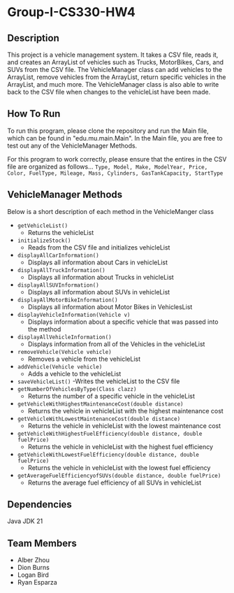 # Group-I-CS330-HW4


## Description
This project is a vehicle management system. It takes a CSV file, reads it, and creates an ArrayList of vehicles such as Trucks, MotorBikes, Cars, and SUVs from the CSV file. The VehicleManager class can add vehicles to the ArrayList, remove vehicles from the ArrayList, return specific vehicles in the ArrayList, and much more. The VehicleManager class is also able to write back to the CSV file when changes to the vehicleList have been made. 

## How To Run
To run this program, please clone the repository and run the Main file, which can be found in "edu.mu.main.Main". In the Main file, you are free to test out any of the VehicleManager Methods. 

For this program to work correctly, please ensure that the entires in the CSV file are organized as follows...
`Type, Model, Make, ModelYear, Price, Color, FuelType, Mileage, Mass, Cylinders, GasTankCapacity, StartType`

## VehicleManager Methods
Below is a short description of each method in the VehicleManger class
- `getVehicleList()`
  - Returns the vehicleList
- `initializeStock()`
  - Reads from the CSV file and initializes vehicleList
- `displayAllCarInformation()`
  - Displays all information about Cars in vehicleList
- `displayAllTruckInformation()`
  - Displays all information about Trucks in vehicleList
- `displayAllSUVInformation()`
  - Displays all information about SUVs in vehicleList
- `displayAllMotorBikeInformation()`
  - Displays all information about Motor Bikes in VehiclesList
- `displayVehicleInformation(Vehicle v)`
  - Displays information about a specific vehicle that was passed into the method
- `displayAllVehicleInformation()`
  - Displays information from all of the Vehicles in the vehicleList
- `removeVehicle(Vehicle vehicle)`
  - Removes a vehicle from the vehicleList
- `addVehicle(Vehicle vehicle)`
  - Adds a vehicle to the vehicleList
- `saveVehicleList()`
  -Writes the vehicleList to the CSV file
- `getNumberOfVehiclesByType(Class clazz)`
  - Returns the number of a specific vehicle in the vehicleList
- `getVehicleWithHighestMaintenanceCost(double distance)`
  - Returns the vehicle in vehicleList with the highest maintenance cost
- `getVehicleWithLowestMaintenanceCost(double distance)`
  - Returns the vehicle in vehicleList with the lowest maintenance cost
- `getVehicleWithHighestFuelEfficiency(double distance, double fuelPrice)`
  - Returns the vehicle in vehicleList with the highest fuel efficiency
- `getVehicleWithLowestFuelEfficiency(double distance, double fuelPrice)`
  - Returns the vehicle in vehicleList with the lowest fuel efficiency
- `getAverageFuelEfficiencyofSUVs(double distance, double fuelPrice)`
  - Returns the average fuel efficiency of all SUVs in vehicleList

## Dependencies
Java JDK 21

## Team Members
- Alber Zhou
- Dion Burns
- Logan Bird
- Ryan Esparza
